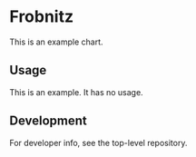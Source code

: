# Frobnitz

This is an example chart.

## Usage

This is an example. It has no usage.

## Development

For developer info, see the top-level repository.

